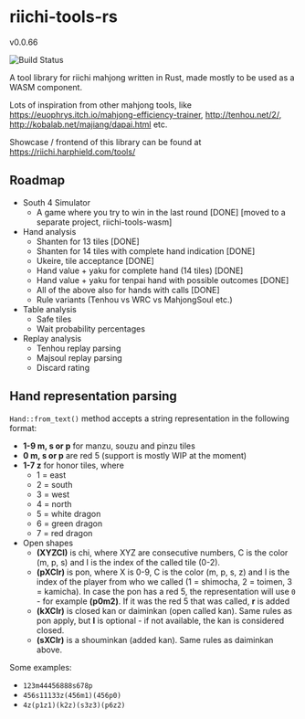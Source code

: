 # riichi-tools-rs
v0.0.66

![Build Status](https://github.com/harphield/riichi-tools-rs/workflows/Build,%20test%20and%20Clippy/badge.svg)

A tool library for riichi mahjong written in Rust, made mostly to be used as a WASM component.

Lots of inspiration from other mahjong tools, like https://euophrys.itch.io/mahjong-efficiency-trainer, http://tenhou.net/2/, 
http://kobalab.net/majiang/dapai.html etc.

Showcase / frontend of this library can be found at https://riichi.harphield.com/tools/

## Roadmap
- South 4 Simulator
    - A game where you try to win in the last round [DONE] [moved to a separate project, riichi-tools-wasm]
- Hand analysis
    - Shanten for 13 tiles [DONE]
    - Shanten for 14 tiles with complete hand indication [DONE]
    - Ukeire, tile acceptance [DONE]    
    - Hand value + yaku for complete hand (14 tiles) [DONE]
    - Hand value + yaku for tenpai hand with possible outcomes [DONE]
    - All of the above also for hands with calls [DONE]
    - Rule variants (Tenhou vs WRC vs MahjongSoul etc.)
- Table analysis
    - Safe tiles
    - Wait probability percentages
- Replay analysis
    - Tenhou replay parsing
    - Majsoul replay parsing
    - Discard rating

## Hand representation parsing
`Hand::from_text()` method accepts a string representation in the following format:

- **1-9 m, s or p** for manzu, souzu and pinzu tiles
- **0 m, s or p** are red 5 (support is mostly WIP at the moment)
- **1-7 z** for honor tiles, where
    - 1 = east
    - 2 = south
    - 3 = west
    - 4 = north
    - 5 = white dragon
    - 6 = green dragon
    - 7 = red dragon
- Open shapes
    - **(XYZCI)** is chi, where XYZ are consecutive numbers, C is the color (m, p, s) and I is the index of the called tile (0-2).
    - **(pXCIr)** is pon, where X is 0-9, C is the color (m, p, s, z) and I is the index of the player from who we called (1 = shimocha, 2 = toimen, 3 = kamicha). In case the pon has a red 5, the representation will use `0` - for example **(p0m2)**. If it was the red 5 that was called, **r** is added
    - **(kXCIr)** is closed kan or daiminkan (open called kan). Same rules as pon apply, but **I** is optional - if not available, the kan is considered closed.
    - **(sXCIr)** is a shouminkan (added kan). Same rules as daiminkan above.
  
Some examples:
- `123m44456888s678p`
- `456s11133z(456m1)(456p0)`
- `4z(p1z1)(k2z)(s3z3)(p6z2)`